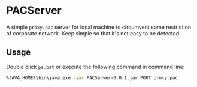 PACServer
===

A simple `proxy.pac` server for local machine to circumvent some restriction of corporate network. Keep simple so that it's not easy to be detected.

## Usage
Double click `ps.bat` or execute the following command in command line:

```sh
%JAVA_HOME%\bin\java.exe -jar PACServer-0.0.1.jar PORT proxy.pac
```